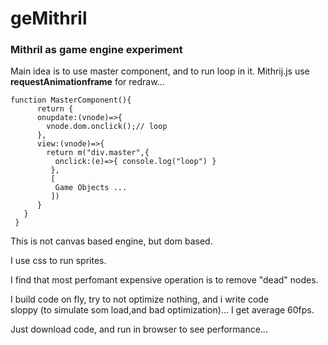 # geMithril
### Mithril as game engine experiment

Main idea is to use master component,
and to run loop in it.
Mithrij.js use **requestAnimationframe** for redraw...

``` javasript
function MasterComponent(){
      return {
      onupdate:(vnode)=>{
        vnode.dom.onclick();// loop
      },
      view:(vnode)=>{
        return m("div.master",{
          onclick:(e)=>{ console.log("loop") }
         },
         [
          Game Objects ...
         ])
      }
   }
 }
```

This is not canvas based engine, but dom based.

I use css to run sprites.

I find that most perfomant expensive operation is to remove "dead" nodes.

I build code on fly, try to not optimize nothing, and i write code <br/>
 sloppy (to simulate som load,and bad optimization)... I get average 60fps.

Just download code, and run in browser to see performance...
